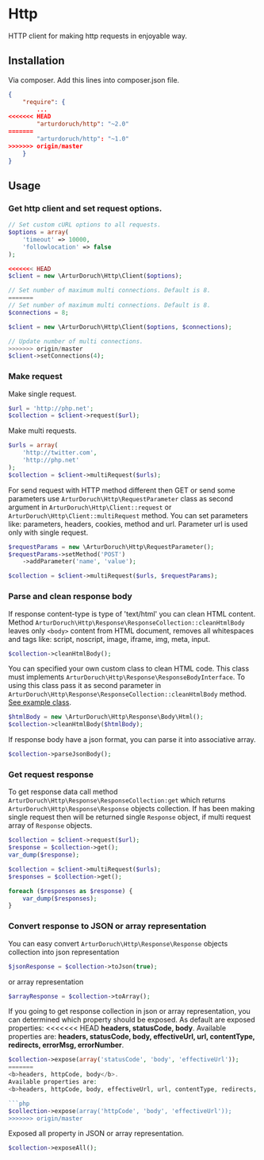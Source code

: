 # Http

HTTP client for making http requests in enjoyable way.

## Installation
Via composer. Add this lines into composer.json file.
```json
{
    "require": {
        ...
<<<<<<< HEAD
        "arturdoruch/http": "~2.0"
=======
        "arturdoruch/http": "~1.0"
>>>>>>> origin/master
    }
}
```

## Usage

### Get http client and set request options.
```php
// Set custom cURL options to all requests.
$options = array(
    'timeout' => 10000,
    'followlocation' => false
);

<<<<<<< HEAD
$client = new \ArturDoruch\Http\Client($options);

// Set number of maximum multi connections. Default is 8.
=======
// Set number of maximum multi connections. Default is 8.
$connections = 8;

$client = new \ArturDoruch\Http\Client($options, $connections);

// Update number of multi connections. 
>>>>>>> origin/master
$client->setConnections(4);
```

### Make request
Make single request.
```php
$url = 'http://php.net';
$collection = $client->request($url);
```
Make multi requests.
```php
$urls = array(
    'http://twitter.com',
    'http://php.net'
);
$collection = $client->multiRequest($urls);
```

For send request with HTTP method different then GET or send some parameters 
use ```ArturDoruch\Http\RequestParameter``` class as second argument in 
```ArturDoruch\Http\Client::request``` or ```ArturDoruch\Http\Client::multiRequest``` method.
You can set parameters like: parameters, headers, cookies, method and url.
Parameter url is used only with single request.
```php
$requestParams = new \ArturDoruch\Http\RequestParameter();
$requestParams->setMethod('POST')
    ->addParameter('name', 'value');

$collection = $client->multiRequest($urls, $requestParams);
```

### Parse and clean response body

If response content-type is type of 'text/html' you can clean HTML content.    
Method ```ArturDoruch\Http\Response\ResponseCollection::cleanHtmlBody``` leaves only ```<body>``` content from HTML document,
removes all whitespaces and tags like: script, noscript, image, iframe, img, meta, input. 
```php
$collection->cleanHtmlBody();
```

You can specified your own custom class to clean HTML code.
This class must implements ```ArturDoruch\Http\Response\ResponseBodyInterface```.
To using this class pass it as second parameter in ```ArturDoruch\Http\Response\ResponseCollection::cleanHtmlBody``` method.
[See example class](Response/Body/Html.php).
```php
$htmlBody = new \ArturDoruch\Http\Response\Body\Html();
$collection->cleanHtmlBody($htmlBody);
```

If response body have a json format, you can parse it into associative array.
```php
$collection->parseJsonBody();
```

### Get request response
To get response data call method ```ArturDoruch\Http\Response\ResponseCollection:get```
which returns ```ArturDoruch\Http\Response\Response``` objects collection.
If has been making single request then will be returned single ```Response``` object, 
if multi request array of ```Response``` objects.
```php
$collection = $client->request($url);
$response = $collection->get();
var_dump($response);

$collection = $client->multiRequest($urls);
$responses = $collection->get();

foreach ($responses as $response) {
    var_dump($responses);
}
```

### Convert response to JSON or array representation
You can easy convert ```ArturDoruch\Http\Response\Response``` objects collection
into json representation
```php
$jsonResponse = $collection->toJson(true);
```
or array representation 
```php
$arrayResponse = $collection->toArray();
```

If you going to get response collection in json or array representation, you can
determined which property should be exposed.
As default are exposed properties:
<<<<<<< HEAD
<b>headers, statusCode, body</b>.
Available properties are: 
<b>headers, statusCode, body, effectiveUrl, url, contentType, redirects, errorMsg, errorNumber</b>.

```php
$collection->expose(array('statusCode', 'body', 'effectiveUrl'));
=======
<b>headers, httpCode, body</b>.
Available properties are: 
<b>headers, httpCode, body, effectiveUrl, url, contentType, redirects, errorMsg, errorNumber</b>.

```php
$collection->expose(array('httpCode', 'body', 'effectiveUrl'));
>>>>>>> origin/master
```

Exposed all property in JSON or array representation.
```php
$collection->exposeAll();
```
